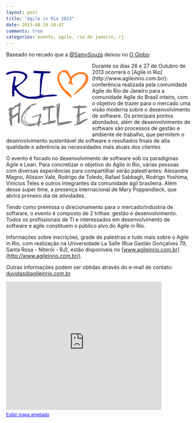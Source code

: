 ```yaml
---
layout: post
title: "Agile in Rio 2013"
date: 2013-08-19 18:42
comments: true
categories: evento, agile, rio de janeiro, rj
---
```

Baseado no recado que a [@SamySouza](https://twitter.com/samantacicilia) deixou no [O Globo](http://oglobo.globo.com/blogs/tecnologia/posts/2013/08/19/agile-in-rio-2013-507057.asp):

<div style="float: left"><img src="/images/logoAgileInRio.png" /></div>Durante os dias 26 e 27 de Outubro de 2013 ocorrerá o [Agile in Rio](http://www.agileinrio.com.br/): conferência realizada pela comunidade Agile do Rio de Janeiro para a comunidade<!-- more --> Agile do Brasil inteiro, com o objetivo de trazer para o mercado uma visão moderna sobre o desenvolvimento de software. Os principais pontos abordados, além de desenvolvimento de software são processos de gestão e ambiente de trabalho, que permitem o desenvolvimento sustentável de software e resultados finais de alta qualidade e aderência às necessidades mais atuais dos clientes

O evento é focado no desenvolvimento de software sob os paradigmas Agile e Lean. Para concretizar o objetivo do Agile in Rio, várias pessoas com diversas experiências para compartilhar serão palestrantes: Alexandre Magno, Alisson Vale, Rodrigo de Toledo, Rafael Sabbagh,  Rodrigo Yoshima, Vinicius Teles e outros integrantes da comunidade ágil brasileira. Além desse super time, a presença internacional de Mary Poppendieck, que abrirá primeiro dia de atividades. 

Tendo como premissa o direcionamento para o mercado/industria de software, o evento é composto de 2 trilhas: gestão e desenvolvimento. Todos os profissionais de TI e interessados em desenvolvimento de software e agile constituem o público alvo do Agile in Rio. 

Informações sobre inscrições, grade de palestras e tudo mais  sobre o Agile in Rio, com realização na Universidade La Salle (Rua Gastão Gonçalves 79, Santa Rosa -  Niterói -  RJ), estão disponíveis no [www.agileinrio.com.br](http://www.agileinrio.com.br/).

Outras informações podem ser obtidas através do e-mail de contato: duvidas@agileinrio.com.br

<iframe width="425" height="350" frameborder="0" scrolling="no" marginheight="0" marginwidth="0" src="https://maps.google.com.br/maps?f=q&amp;source=embed&amp;hl=pt-BR&amp;geocode=&amp;q=+Universidade+La+Salle++Rua+Gast%C3%A3o+Gon%C3%A7alves+79,+Santa+Rosa+%E2%80%93+Niter%C3%B3i+%E2%80%93+RJ&amp;aq=&amp;sll=-22.896754,-43.106566&amp;sspn=0.015517,0.033023&amp;gl=br&amp;g=R.+Gast%C3%A3o+Gon%C3%A7alves,+79+-+P%C3%A9+Pequeno,+Niter%C3%B3i+-+Rio+de+Janeiro,+24240-030&amp;ie=UTF8&amp;hq=Universidade+La+Salle&amp;hnear=R.+Gast%C3%A3o+Gon%C3%A7alves,+79+-+P%C3%A9+Pequeno,+Niter%C3%B3i+-+Rio+de+Janeiro,+24240-030&amp;ll=-22.896942,-43.10655&amp;spn=0.006295,0.006295&amp;t=m&amp;layer=c&amp;cbll=-22.897117,-43.106429&amp;panoid=qBUdPBXkn4D35o_GX8S8gw&amp;cbp=12,261.72,,0,0&amp;output=svembed"></iframe><br /><small><a href="https://maps.google.com.br/maps?f=q&amp;source=embed&amp;hl=pt-BR&amp;geocode=&amp;q=+Universidade+La+Salle++Rua+Gast%C3%A3o+Gon%C3%A7alves+79,+Santa+Rosa+%E2%80%93+Niter%C3%B3i+%E2%80%93+RJ&amp;aq=&amp;sll=-22.896754,-43.106566&amp;sspn=0.015517,0.033023&amp;gl=br&amp;g=R.+Gast%C3%A3o+Gon%C3%A7alves,+79+-+P%C3%A9+Pequeno,+Niter%C3%B3i+-+Rio+de+Janeiro,+24240-030&amp;ie=UTF8&amp;hq=Universidade+La+Salle&amp;hnear=R.+Gast%C3%A3o+Gon%C3%A7alves,+79+-+P%C3%A9+Pequeno,+Niter%C3%B3i+-+Rio+de+Janeiro,+24240-030&amp;ll=-22.896942,-43.10655&amp;spn=0.006295,0.006295&amp;t=m&amp;layer=c&amp;cbll=-22.897117,-43.106429&amp;panoid=qBUdPBXkn4D35o_GX8S8gw&amp;cbp=12,261.72,,0,0" style="color:#0000FF;text-align:left">Exibir mapa ampliado</a></small>

